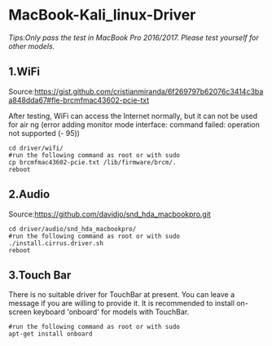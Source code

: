 # MacBook-Kali_linux-Driver

*Tips:Only pass the test in MacBook Pro 2016/2017. Please test yourself for other models.*

## 1.WiFi

Source:https://gist.github.com/cristianmiranda/6f269797b62076c3414c3baa848dda67#fle-brcmfmac43602-pcie-txt

After testing, WiFi can access the Internet normally, but it can not be used for air ng (error adding monitor mode interface: command failed: operation not supported (- 95))
```
cd driver/wifi/
#run the following command as root or with sudo
cp brcmfmac43602-pcie.txt /lib/firmware/brcm/.
reboot
```

## 2.Audio
Source:https://github.com/davidjo/snd_hda_macbookpro.git

```
cd driver/audio/snd_hda_macbookpro/
#run the following command as root or with sudo
./install.cirrus.driver.sh
reboot
```
## 3.Touch Bar
There is no suitable driver for TouchBar at present. You can leave a message if you are willing to provide it.
It is recommended to install on-screen keyboard 'onboard' for models with TouchBar.
```
#run the following command as root or with sudo
apt-get install onboard
```
